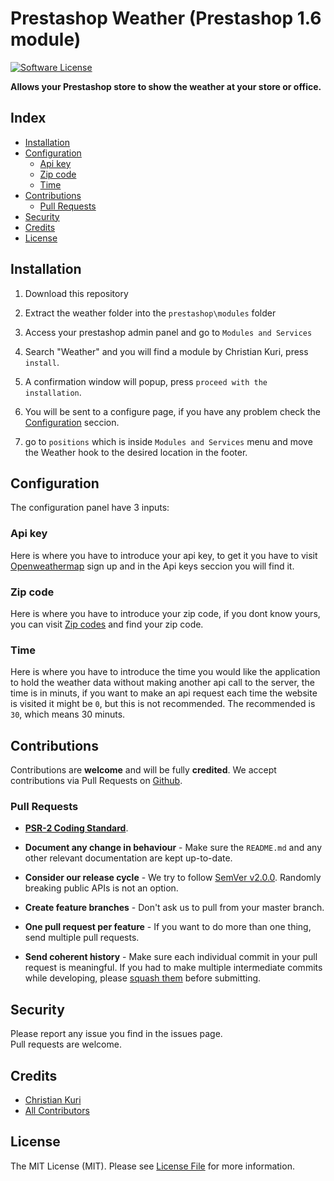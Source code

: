 # Prestashop Weather (Prestashop 1.6 module)

[![Software License][ico-license]](LICENSE.md)

**Allows your Prestashop store to show the weather at your store or office.**


## Index

- [Installation](#installation)
- [Configuration](#configuration)
	- [Api key](#api-key)
	- [Zip code](#zip-code)
	- [Time](#time)
- [Contributions](#contributions)
	- [Pull Requests](#pull-requests)
- [Security](#security)
- [Credits](#credits)
- [License](#license)


## Installation

1) Download this repository

2) Extract the weather folder into the `prestashop\modules` folder

3) Access your prestashop admin panel and go to `Modules and Services`

4) Search "Weather" and you will find a module by Christian Kuri, press `install`.

5) A confirmation window will popup, press `proceed with the installation`.

6) You will be sent to a configure page, if you have any problem check the [Configuration](#configuration) seccion.

7) go to `positions` which is inside `Modules and Services` menu and move the Weather hook to the desired location in the footer.


## Configuration

The configuration panel have 3 inputs:

### Api key

Here is where you have to introduce your api key, to get it you have to visit [Openweathermap][link-openweathermap] sign up and in the Api keys seccion you will find it.

### Zip code

Here is where you have to introduce your zip code, if you dont know yours, you can visit [Zip codes][link-unitedstateszipcodes] and find your zip code.

### Time

Here is where you have to introduce the time you would like the application to hold the weather data without making another api call to the server, the time is in minuts, if you want to make an api request each time the website is visited it might be `0`, but this is not recommended. The recommended is `30`, which means 30 minuts.


## Contributions

Contributions are **welcome** and will be fully **credited**.
We accept contributions via Pull Requests on [Github](https://github.com/ChristianKuri/laravel-favorite).

### Pull Requests

- **[PSR-2 Coding Standard](https://github.com/php-fig/fig-standards/blob/master/accepted/PSR-2-coding-style-guide.md)**.

- **Document any change in behaviour** - Make sure the `README.md` and any other relevant documentation are kept up-to-date.

- **Consider our release cycle** - We try to follow [SemVer v2.0.0](http://semver.org/). Randomly breaking public APIs is not an option.

- **Create feature branches** - Don't ask us to pull from your master branch.

- **One pull request per feature** - If you want to do more than one thing, send multiple pull requests.

- **Send coherent history** - Make sure each individual commit in your pull request is meaningful. If you had to make multiple intermediate commits while developing, please [squash them](http://www.git-scm.com/book/en/v2/Git-Tools-Rewriting-History#Changing-Multiple-Commit-Messages) before submitting.


## Security

Please report any issue you find in the issues page.  
Pull requests are welcome.


## Credits

- [Christian Kuri][link-author]
- [All Contributors][link-contributors]


## License

The MIT License (MIT). Please see [License File](LICENSE.md) for more information.

[ico-license]: https://img.shields.io/badge/license-MIT-brightgreen.svg?style=flat-square

[link-author]: https://github.com/ChristianKuri
[link-contributors]: ../../contributors

[link-openweathermap]: https://openweathermap.org 
[link-unitedstateszipcodes]: http://www.unitedstateszipcodes.org